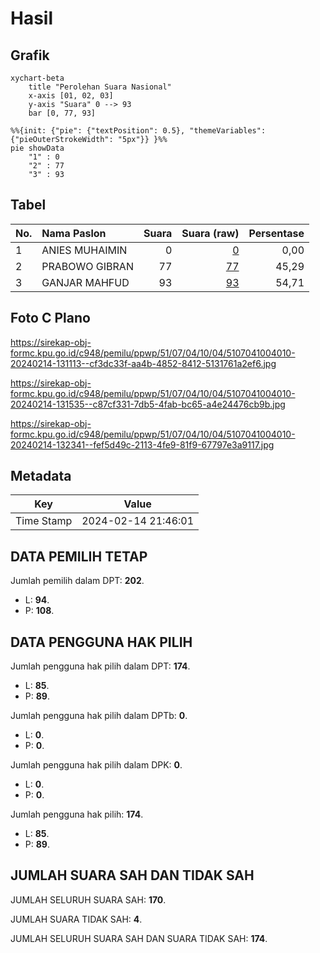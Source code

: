 # Hasil

## Grafik

```mermaid
xychart-beta
    title "Perolehan Suara Nasional"
    x-axis [01, 02, 03]
    y-axis "Suara" 0 --> 93
    bar [0, 77, 93]
```

```mermaid
%%{init: {"pie": {"textPosition": 0.5}, "themeVariables": {"pieOuterStrokeWidth": "5px"}} }%%
pie showData
    "1" : 0
    "2" : 77
    "3" : 93
```

## Tabel

| No. | Nama Paslon    | Suara | Suara (raw) | Persentase |
|:--- |:-------------- | -----:| -----------:| ----------:|
| 1   | ANIES MUHAIMIN | 0     | [0][p-1]    | 0,00       |
| 2   | PRABOWO GIBRAN | 77    | [77][p-2]   | 45,29      |
| 3   | GANJAR MAHFUD  | 93    | [93][p-3]   | 54,71      |


[p-1]: https://github.com/gigit-pemilu/pemilu-2024/blob/main/pilpres/hitung-suara/sub/51-bali/sub/07-karangasem/sub/04-karangasem/sub/1004-karangasem/sub/010-tps/sub/paslon-1.txt
[p-2]: https://github.com/gigit-pemilu/pemilu-2024/blob/main/pilpres/hitung-suara/sub/51-bali/sub/07-karangasem/sub/04-karangasem/sub/1004-karangasem/sub/010-tps/sub/paslon-2.txt
[p-3]: https://github.com/gigit-pemilu/pemilu-2024/blob/main/pilpres/hitung-suara/sub/51-bali/sub/07-karangasem/sub/04-karangasem/sub/1004-karangasem/sub/010-tps/sub/paslon-3.txt

## Foto C Plano

https://sirekap-obj-formc.kpu.go.id/c948/pemilu/ppwp/51/07/04/10/04/5107041004010-20240214-131113--cf3dc33f-aa4b-4852-8412-5131761a2ef6.jpg

https://sirekap-obj-formc.kpu.go.id/c948/pemilu/ppwp/51/07/04/10/04/5107041004010-20240214-131535--c87cf331-7db5-4fab-bc65-a4e24476cb9b.jpg

https://sirekap-obj-formc.kpu.go.id/c948/pemilu/ppwp/51/07/04/10/04/5107041004010-20240214-132341--fef5d49c-2113-4fe9-81f9-67797e3a9117.jpg


## Metadata

| Key        | Value               |
| ---------- | ------------------- |
| Time Stamp | 2024-02-14 21:46:01 |


## DATA PEMILIH TETAP

Jumlah pemilih dalam DPT: **202**.
 * L: **94**.
 * P: **108**.

## DATA PENGGUNA HAK PILIH

Jumlah pengguna hak pilih dalam DPT: **174**.
 * L: **85**.
 * P: **89**.

Jumlah pengguna hak pilih dalam DPTb: **0**.
 * L: **0**.
 * P: **0**.

Jumlah pengguna hak pilih dalam DPK: **0**.
 * L: **0**.
 * P: **0**.

Jumlah pengguna hak pilih: **174**.
 * L: **85**.
 * P: **89**.

## JUMLAH SUARA SAH DAN TIDAK SAH

JUMLAH SELURUH SUARA SAH: **170**.

JUMLAH SUARA TIDAK SAH: **4**.

JUMLAH SELURUH SUARA SAH DAN SUARA TIDAK SAH: **174**.


